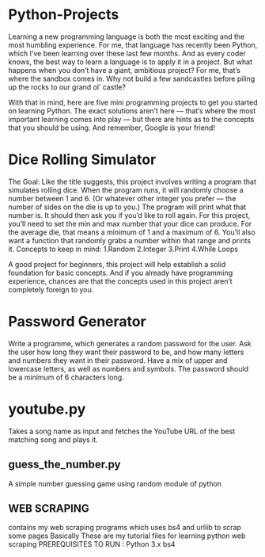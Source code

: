 # Python-Projects


Learning a new programming language is both the most exciting and the most humbling experience. For me, that language has recently been Python, which I’ve been learning over these last few months. And as every coder knows, the best way to learn a language is to apply it in a project. But what happens when you don’t have a giant, ambitious project? For me, that’s where the sandbox comes in. Why not build a few sandcastles before piling up the rocks to our grand ol’ castle?

With that in mind, here are five mini programming projects to get you started on learning Python. The exact solutions aren’t here — that’s where the most important learning comes into play — but there are hints as to the concepts that you should be using. And remember, Google is your friend!



# Dice Rolling Simulator

The Goal: Like the title suggests, this project involves writing a program that simulates rolling dice. When the program runs, it will randomly choose a number between 1 and 6. (Or whatever other integer you prefer — the number of sides on the die is up to you.) The program will print what that number is. It should then ask you if you’d like to roll again. For this project, you’ll need to set the min and max number that your dice can produce. For the average die, that means a minimum of 1 and a maximum of 6. You’ll also want a function that randomly grabs a number within that range and prints it.
Concepts to keep in mind:
1.Random
2.Integer
3.Print
4.While Loops

A good project for beginners, this project will help establish a solid foundation for basic concepts. And if you already have programming experience, chances are that the concepts used in this project aren’t completely foreign to you.



# Password Generator
Write a programme, which generates a random password for the user. Ask the user how long they want their password to be, and how many letters and numbers they want in their password. Have a mix of upper and lowercase letters, as well as numbers and symbols. The password should be a minimum of 6 characters long.


# youtube.py
Takes a song name as input and fetches the YouTube URL of the best matching song and plays it.



## guess_the_number.py
A simple number guessing game using random module of python

## WEB SCRAPING

contains my web scraping programs which uses bs4 and urllib to scrap some pages
Basically These are my tutorial files for learning python web scraping
PREREQUISITES TO RUN :
    Python 3.x
    bs4
